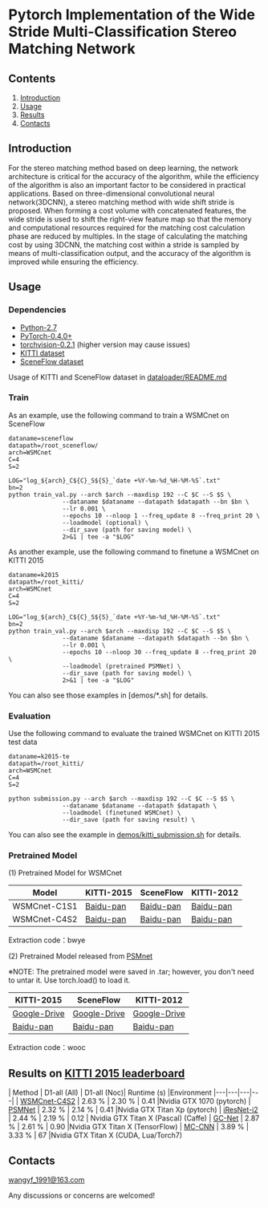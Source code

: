 ﻿# Pytorch Implementation of the Wide Stride Multi-Classification Stereo Matching Network

## Contents

1. [Introduction](#introduction)
2. [Usage](#usage)
3. [Results](#results)
4. [Contacts](#contacts)

## Introduction

For the stereo matching method based on deep learning, the network architecture is critical for the accuracy of the algorithm, while the efficiency of the algorithm is also an important factor to be considered in practical applications. Based on three-dimensional convolutional neural network(3DCNN), a stereo matching method with wide shift stride is proposed. When forming a cost volume with concatenated features, the wide stride is used to shift the right-view feature map so that the memory and computational resources required for the matching cost calculation phase are reduced by multiples. In the stage of calculating the matching cost by using 3DCNN, the matching cost within a stride is sampled by means of multi-classification output, and the accuracy of the algorithm is improved while ensuring the efficiency. 

## Usage

### Dependencies

- [Python-2.7](https://www.python.org/downloads/)
- [PyTorch-0.4.0+](http://pytorch.org)
- [torchvision-0.2.1](http://pytorch.org) (higher version may cause issues)
- [KITTI dataset](http://www.cvlibs.net/datasets/kitti/eval_stereo.php)
- [SceneFlow dataset](https://lmb.informatik.uni-freiburg.de/resources/datasets/SceneFlowDatasets.en.html)

Usage of KITTI and SceneFlow dataset in [dataloader/README.md](dataloader/README.md)

### Train
As an example, use the following command to train a WSMCnet on SceneFlow

```
dataname=sceneflow
datapath=/root_sceneflow/
arch=WSMCnet
C=4
S=2

LOG="log_${arch}_C${C}_S${S}_`date +%Y-%m-%d_%H-%M-%S`.txt"
bn=2
python train_val.py --arch $arch --maxdisp 192 --C $C --S $S \
               --dataname $dataname --datapath $datapath --bn $bn \
               --lr 0.001 \
               --epochs 10 --nloop 1 --freq_update 8 --freq_print 20 \
               --loadmodel (optional) \
               --dir_save (path for saving model) \
               2>&1 | tee -a "$LOG"
```

As another example, use the following command to finetune a WSMCnet on KITTI 2015

```
dataname=k2015
datapath=/root_kitti/
arch=WSMCnet
C=4
S=2

LOG="log_${arch}_C${C}_S${S}_`date +%Y-%m-%d_%H-%M-%S`.txt"
bn=2
python train_val.py --arch $arch --maxdisp 192 --C $C --S $S \
               --dataname $dataname --datapath $datapath --bn $bn \
               --lr 0.001 \
               --epochs 10 --nloop 30 --freq_update 8 --freq_print 20 \
               --loadmodel (pretrained PSMNet) \
               --dir_save (path for saving model) \
               2>&1 | tee -a "$LOG"
```
You can also see those examples in [demos/*.sh] for details.

### Evaluation
Use the following command to evaluate the trained WSMCnet on KITTI 2015 test data

```
dataname=k2015-te
datapath=/root_kitti/
arch=WSMCnet
C=4
S=2

python submission.py --arch $arch --maxdisp 192 --C $C --S $S \
               --dataname $dataname --datapath $datapath \
               --loadmodel (finetuned WSMCnet) \
               --dir_save (path for saving result) \
```

You can also see the example in [demos/kitti_submission.sh](demos/kitti_submission.sh) for details.

### Pretrained Model

(1) Pretrained Model for WSMCnet

| Model | KITTI-2015 | SceneFlow | KITTI-2012 |
|---|---|---|---|
| WSMCnet-C1S1 | [Baidu-pan](https://pan.baidu.com/s/1gURqG2A2s_hHvPswZ-Y4VQ ) | [Baidu-pan](https://pan.baidu.com/s/1gURqG2A2s_hHvPswZ-Y4VQ )  | [Baidu-pan](https://pan.baidu.com/s/1gURqG2A2s_hHvPswZ-Y4VQ ) |
| WSMCnet-C4S2 | [Baidu-pan](https://pan.baidu.com/s/1gURqG2A2s_hHvPswZ-Y4VQ ) | [Baidu-pan](https://pan.baidu.com/s/1gURqG2A2s_hHvPswZ-Y4VQ )  | [Baidu-pan](https://pan.baidu.com/s/1gURqG2A2s_hHvPswZ-Y4VQ ) |

Extraction code：bwye 



(2) Pretrained Model released from [PSMnet](https://github.com/JiaRenChang/PSMNet)

※NOTE: The pretrained model were saved in .tar; however, you don't need to untar it. Use torch.load() to load it.

| KITTI-2015 | SceneFlow | KITTI-2012 |
|---|---|---|
| [Google-Drive](https://drive.google.com/file/d/1pHWjmhKMG4ffCrpcsp_MTXMJXhgl3kF9/view?usp=sharing) | [Google-Drive](https://drive.google.com/file/d/1xoqkQ2NXik1TML_FMUTNZJFAHrhLdKZG/view?usp=sharing) | [Google-Drive](https://drive.google.com/file/d/1p4eJ2xDzvQxaqB20A_MmSP9-KORBX1pZ/view)|
| [Baidu-pan](https://pan.baidu.com/s/1ELkSJ7DPuYliKQ-TZwIKXg ) | [Baidu-pan](https://pan.baidu.com/s/1ELkSJ7DPuYliKQ-TZwIKXg )  | [Baidu-pan](https://pan.baidu.com/s/1ELkSJ7DPuYliKQ-TZwIKXg ) |

Extraction code：wooc 

## Results on [KITTI 2015 leaderboard](http://www.cvlibs.net/datasets/kitti/eval_scene_flow.php?benchmark=stereo)

| Method | D1-all (All) | D1-all (Noc)| Runtime (s) |Environment
|---|---|---|---|
| [WSMCnet-C4S2]() | 2.63 % | 2.30 % | 0.41 |Nvidia GTX 1070 (pytorch)
| [PSMNet](https://arxiv.org/abs/1803.08669) | 2.32 % | 2.14 % | 0.41 |Nvidia GTX Titan Xp (pytorch)
| [iResNet-i2](https://arxiv.org/abs/1712.01039) | 2.44 % | 2.19 % | 0.12 | Nvidia GTX Titan X (Pascal) (Caffe)
| [GC-Net](https://arxiv.org/abs/1703.04309) | 2.87 % | 2.61 % | 0.90 |Nvidia GTX Titan X (TensorFlow)
| [MC-CNN](https://github.com/jzbontar/mc-cnn) | 3.89 % | 3.33 % | 67 |Nvidia GTX Titan X (CUDA, Lua/Torch7)


## Contacts
wangyf_1991@163.com

Any discussions or concerns are welcomed!
